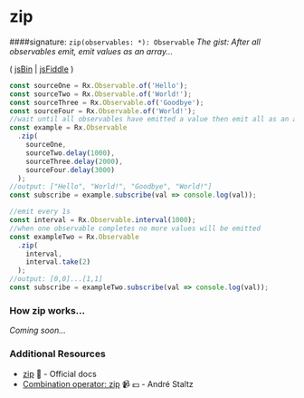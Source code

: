 # zip
####signature: `zip(observables: *): Observable`
*The gist: After all observables emit, emit values as an array...*

( [jsBin](http://jsbin.com/torusemimi/1/edit?js,console) | [jsFiddle](https://jsfiddle.net/btroncone/htdb9t1p/) )

```js
const sourceOne = Rx.Observable.of('Hello');
const sourceTwo = Rx.Observable.of('World!');
const sourceThree = Rx.Observable.of('Goodbye');
const sourceFour = Rx.Observable.of('World!');
//wait until all observables have emitted a value then emit all as an array
const example = Rx.Observable
  .zip(
    sourceOne,
    sourceTwo.delay(1000),
    sourceThree.delay(2000),
    sourceFour.delay(3000)
  );
//output: ["Hello", "World!", "Goodbye", "World!"]
const subscribe = example.subscribe(val => console.log(val));

//emit every 1s
const interval = Rx.Observable.interval(1000);
//when one observable completes no more values will be emitted
const exampleTwo = Rx.Observable
  .zip(
    interval,
    interval.take(2)
  );
//output: [0,0]...[1,1]
const subscribe = exampleTwo.subscribe(val => console.log(val));
```

### How zip works...
*Coming soon...*


### Additional Resources
* [zip](http://reactivex.io/rxjs/class/es6/Observable.js~Observable.html#static-method-zip) :newspaper: - Official docs
* [Combination operator: zip](https://egghead.io/lessons/rxjs-combination-operator-zip?course=rxjs-beyond-the-basics-operators-in-depth) :video_camera: :dollar: - André Staltz

